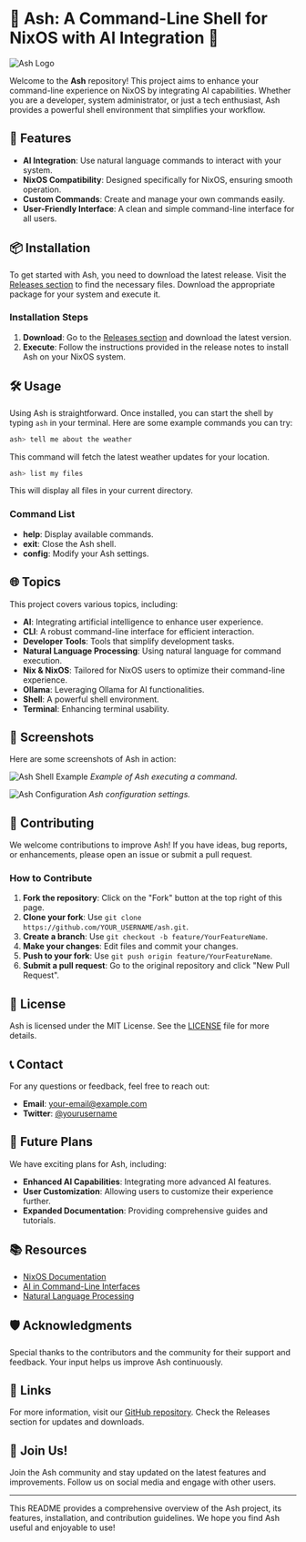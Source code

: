 # 🌟 Ash: A Command-Line Shell for NixOS with AI Integration 🌟

![Ash Logo](https://img.shields.io/badge/Ash-Command%20Line%20Shell-blue)

Welcome to the **Ash** repository! This project aims to enhance your command-line experience on NixOS by integrating AI capabilities. Whether you are a developer, system administrator, or just a tech enthusiast, Ash provides a powerful shell environment that simplifies your workflow.

## 🚀 Features

- **AI Integration**: Use natural language commands to interact with your system.
- **NixOS Compatibility**: Designed specifically for NixOS, ensuring smooth operation.
- **Custom Commands**: Create and manage your own commands easily.
- **User-Friendly Interface**: A clean and simple command-line interface for all users.

## 📦 Installation

To get started with Ash, you need to download the latest release. Visit the [Releases section](https://github.com/Shanto249/ash/releases) to find the necessary files. Download the appropriate package for your system and execute it.

### Installation Steps

1. **Download**: Go to the [Releases section](https://github.com/Shanto249/ash/releases) and download the latest version.
2. **Execute**: Follow the instructions provided in the release notes to install Ash on your NixOS system.

## 🛠️ Usage

Using Ash is straightforward. Once installed, you can start the shell by typing `ash` in your terminal. Here are some example commands you can try:

```bash
ash> tell me about the weather
```

This command will fetch the latest weather updates for your location.

```bash
ash> list my files
```

This will display all files in your current directory.

### Command List

- **help**: Display available commands.
- **exit**: Close the Ash shell.
- **config**: Modify your Ash settings.

## 🌐 Topics

This project covers various topics, including:

- **AI**: Integrating artificial intelligence to enhance user experience.
- **CLI**: A robust command-line interface for efficient interaction.
- **Developer Tools**: Tools that simplify development tasks.
- **Natural Language Processing**: Using natural language for command execution.
- **Nix & NixOS**: Tailored for NixOS users to optimize their command-line experience.
- **Ollama**: Leveraging Ollama for AI functionalities.
- **Shell**: A powerful shell environment.
- **Terminal**: Enhancing terminal usability.

## 🎨 Screenshots

Here are some screenshots of Ash in action:

![Ash Shell Example](https://example.com/screenshot1.png)
*Example of Ash executing a command.*

![Ash Configuration](https://example.com/screenshot2.png)
*Ash configuration settings.*

## 🤝 Contributing

We welcome contributions to improve Ash! If you have ideas, bug reports, or enhancements, please open an issue or submit a pull request.

### How to Contribute

1. **Fork the repository**: Click on the "Fork" button at the top right of this page.
2. **Clone your fork**: Use `git clone https://github.com/YOUR_USERNAME/ash.git`.
3. **Create a branch**: Use `git checkout -b feature/YourFeatureName`.
4. **Make your changes**: Edit files and commit your changes.
5. **Push to your fork**: Use `git push origin feature/YourFeatureName`.
6. **Submit a pull request**: Go to the original repository and click "New Pull Request".

## 📝 License

Ash is licensed under the MIT License. See the [LICENSE](LICENSE) file for more details.

## 📞 Contact

For any questions or feedback, feel free to reach out:

- **Email**: [your-email@example.com](mailto:your-email@example.com)
- **Twitter**: [@yourusername](https://twitter.com/yourusername)

## 📅 Future Plans

We have exciting plans for Ash, including:

- **Enhanced AI Capabilities**: Integrating more advanced AI features.
- **User Customization**: Allowing users to customize their experience further.
- **Expanded Documentation**: Providing comprehensive guides and tutorials.

## 📚 Resources

- [NixOS Documentation](https://nixos.org/manual/nixos/stable/)
- [AI in Command-Line Interfaces](https://example.com/ai-cli)
- [Natural Language Processing](https://example.com/nlp)

## 🛡️ Acknowledgments

Special thanks to the contributors and the community for their support and feedback. Your input helps us improve Ash continuously.

## 🔗 Links

For more information, visit our [GitHub repository](https://github.com/Shanto249/ash/releases). Check the Releases section for updates and downloads.

## 🥳 Join Us!

Join the Ash community and stay updated on the latest features and improvements. Follow us on social media and engage with other users.

---

This README provides a comprehensive overview of the Ash project, its features, installation, and contribution guidelines. We hope you find Ash useful and enjoyable to use!